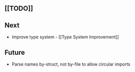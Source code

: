 ## [[TODO]]
## Next
- Improve type system - [[Type System Improvement]]
## Future
- Parse names by-struct, not by-file to allow circular imports
